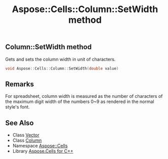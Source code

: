 ﻿---
title: Aspose::Cells::Column::SetWidth method
linktitle: SetWidth
second_title: Aspose.Cells for C++ API Reference
description: 'Aspose::Cells::Column::SetWidth method. Gets and sets the column width in unit of characters in C++.'
type: docs
weight: 800
url: /cpp/aspose.cells/column/setwidth/
---
## Column::SetWidth method


Gets and sets the column width in unit of characters.

```cpp
void Aspose::Cells::Column::SetWidth(double value)
```

## Remarks


For spreadsheet, column width is measured as the number of characters of the maximum digit width of the numbers 0~9 as rendered in the normal style's font. 
## See Also

* Class [Vector](../../vector/)
* Class [Column](../)
* Namespace [Aspose::Cells](../../)
* Library [Aspose.Cells for C++](../../../)
